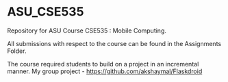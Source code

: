 # ASU_CSE535
Repository for ASU Course CSE535 : Mobile Computing.

All submissions with respect to the course can be found in the Assignments Folder.

The course required students to build on a project in an incremental manner. 
My group project - https://github.com/akshaymal/Flaskdroid
